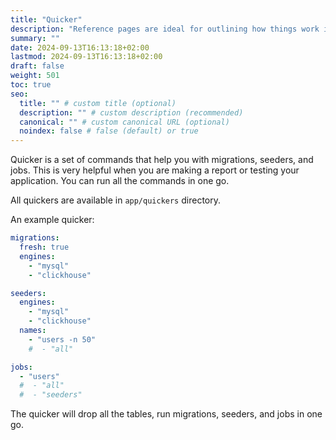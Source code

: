```yaml
---
title: "Quicker"
description: "Reference pages are ideal for outlining how things work in terse and clear terms."
summary: ""
date: 2024-09-13T16:13:18+02:00
lastmod: 2024-09-13T16:13:18+02:00
draft: false
weight: 501
toc: true
seo:
  title: "" # custom title (optional)
  description: "" # custom description (recommended)
  canonical: "" # custom canonical URL (optional)
  noindex: false # false (default) or true
---
```


Quicker is a set of commands that help you with migrations, seeders, and jobs. This is very helpful when you are making a report or testing your application. You can run all the commands in one go.

All quickers are available in `app/quickers` directory.

An example quicker:

```yaml {title="app/quickers/test.yml"}
migrations:
  fresh: true
  engines:
    - "mysql"
    - "clickhouse"

seeders:
  engines:
    - "mysql"
    - "clickhouse"
  names:
    - "users -n 50"
    #  - "all"

jobs:
  - "users"
  #  - "all"
  #  - "seeders"

```

The quicker will drop all the tables, run migrations, seeders, and jobs in one go.
